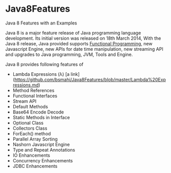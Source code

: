 # Java8Features
Java 8 Features with an Examples

Java 8 is a major feature release of Java programming language development. Its initial version
was released on 18th March 2014, With the Java 8 release, Java provided supports [Functional Programming](https://en.wikipedia.org/wiki/Functional_programming), new Javascript Engine, new APIs for date time manipulation, new streaming API and upgrades to Java programming, JVM, Tools and Engine.

Java 8 provides following features of 

* Lambda Expressions (λ) [a link] (https://github.com/bsmahi/Java8Features/blob/master/Lambda%20Expressions.md)
* Method References
* Functional Interfaces
* Stream API
* Default Methods
* Base64 Encode Decode
* Static Methods in Interface
* Optional Class
* Collectors Class
* ForEach() method
* Parallel Array Sorting
* Nashorn Javascript Engine
* Type and Repeat Annotations
* IO Enhancements
* Concurrency Enhancements
* JDBC Enhancements
